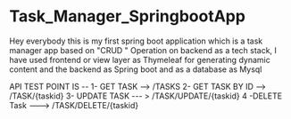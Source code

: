 # Task_Manager_SpringbootApp
Hey everybody this is my first spring boot application which is a task manager app based on "CRUD " Operation on backend
as a tech stack, I have used frontend or view layer as Thymeleaf for generating dynamic content and the backend as Spring boot 
and as a database as Mysql  

API TEST POINT IS --
1- GET TASK -->  /TASKS
2- GET TASK BY ID --> /TASK/{taskid} 
3- UPDATE TASK --- > /TASK/UPDATE/{taskid}
4 -DELETE Task --->  /TASK/DELETE/{taskid}
